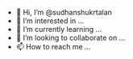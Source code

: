 - 👋 Hi, I’m @sudhanshukrtalan
- 👀 I’m interested in ...
- 🌱 I’m currently learning ...
- 💞️ I’m looking to collaborate on ...
- 📫 How to reach me ...

<!---
sudhanshutalan/sudhanshutalan is a ✨ special ✨ repository because its `README.md` (this file) appears on your GitHub profile.
You can click the Preview link to take a look at your changes.
--->
